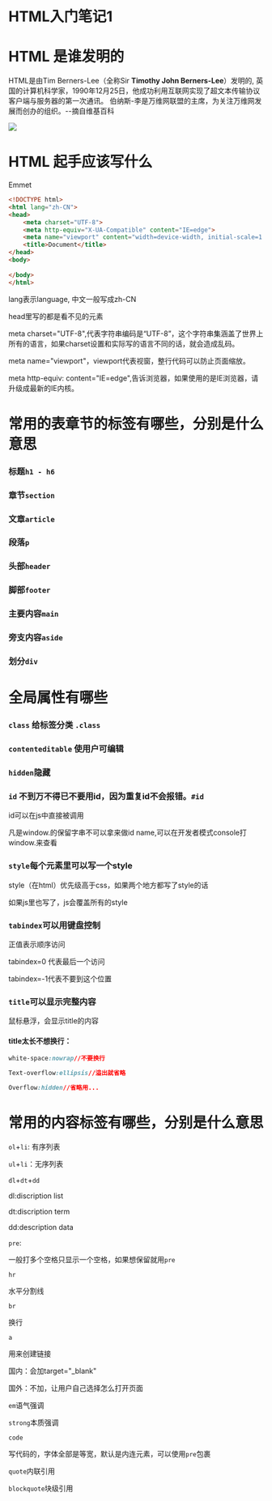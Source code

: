 # HTML入门笔记1

# HTML 是谁发明的

HTML是由Tim Berners-Lee（全称Sir **Timothy John Berners-Lee**）发明的, 英国的计算机科学家，1990年12月25日，他成功利用互联网实现了超文本传输协议客户端与服务器的第一次通讯。 伯纳斯-李是万维网联盟的主席，为关注万维网发展而创办的组织。--摘自维基百科

![](https://upload.wikimedia.org/wikipedia/commons/thumb/4/4e/Sir_Tim_Berners-Lee_%28cropped%29.jpg/500px-Sir_Tim_Berners-Lee_%28cropped%29.jpg)

# HTML 起手应该写什么

Emmet

```html
<!DOCTYPE html>
<html lang="zh-CN">
<head>
    <meta charset="UTF-8">
    <meta http-equiv="X-UA-Compatible" content="IE=edge">
    <meta name="viewport" content="width=device-width, initial-scale=1.0">
    <title>Document</title>
</head>
<body>
    
</body>
</html>
```

lang表示language, 中文一般写成zh-CN

head里写的都是看不见的元素

meta charset="UTF-8",代表字符串编码是“UTF-8”，这个字符串集涵盖了世界上所有的语言，如果charset设置和实际写的语言不同的话，就会造成乱码。

meta name="viewport"，viewport代表视窗，整行代码可以防止页面缩放。

meta http-equiv: content="IE=edge",告诉浏览器，如果使用的是IE浏览器，请升级成最新的IE内核。



# 常用的表章节的标签有哪些，分别是什么意思

### 标题`h1 - h6`

### 章节`section`

### 文章`article`

### 段落`p`

### 头部`header`

### 脚部`footer`

### 主要内容`main`

### 旁支内容`aside`

### 划分`div`



# 全局属性有哪些

### `class` 给标签分类 `.class`

### `contenteditable` 使用户可编辑

### `hidden`隐藏

### `id` 不到万不得已不要用id，因为重复id不会报错。`#id`

id可以在js中直接被调用

凡是window.的保留字串不可以拿来做id name,可以在开发者模式console打window.来查看

### `style`每个元素里可以写一个style

style（在html）优先级高于css，如果两个地方都写了style的话

如果js里也写了，js会覆盖所有的style

### `tabindex`可以用键盘控制

正值表示顺序访问

tabindex=0 代表最后一个访问

tabindex=-1代表不要到这个位置

### `title`可以显示完整内容

鼠标悬浮，会显示title的内容

#### title太长不想换行：

```css
white-space:nowrap//不要换行

Text-overflow:ellipsis//溢出就省略

Overflow:hidden//省略用...
```



# 常用的内容标签有哪些，分别是什么意思

`ol`+`li`: 有序列表

`ul`+`li`：无序列表

`dl`+`dt`+`dd`

dl:discription list

dt:discription term

dd:description data

`pre`:

一般打多个空格只显示一个空格，如果想保留就用`pre`

`hr`

水平分割线

`br`

换行

`a`

用来创建链接

国内：会加target="_blank"

国外：不加，让用户自己选择怎么打开页面

`em`语气强调

`strong`本质强调

`code`

写代码的，字体全部是等宽，默认是内连元素，可以使用`pre`包裹

`quote`内联引用

`blockquote`块级引用
